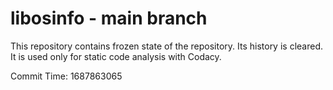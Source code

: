 # libosinfo - main branch

This repository contains frozen state of the repository.
Its history is cleared. It is used only for static code
analysis with Codacy.

Commit Time: 1687863065